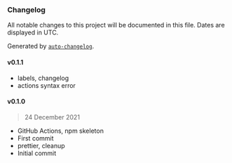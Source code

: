 ### Changelog

All notable changes to this project will be documented in this file. Dates are displayed in UTC.

Generated by [`auto-changelog`](https://github.com/CookPete/auto-changelog).

#### v0.1.1

- labels, changelog
- actions syntax error

#### v0.1.0

> 24 December 2021

- GitHub Actions, npm skeleton
- First commit
- prettier, cleanup
- Initial commit
